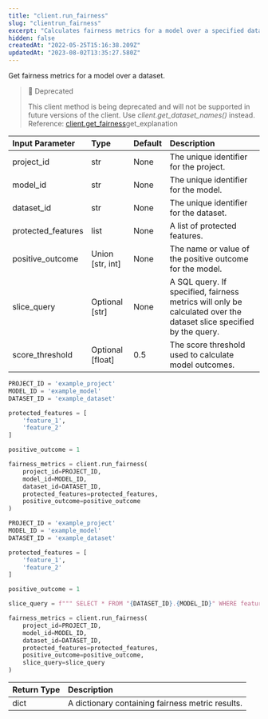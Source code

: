 ```yaml
---
title: "client.run_fairness"
slug: "clientrun_fairness"
excerpt: "Calculates fairness metrics for a model over a specified dataset."
hidden: false
createdAt: "2022-05-25T15:16:38.209Z"
updatedAt: "2023-08-02T13:35:27.580Z"
---
```

Get fairness metrics for a model over a dataset.

> 🚧 Deprecated
> 
> This client method is being deprecated and will not be supported in future versions of the client.  Use _client.get_dataset_names()_ instead.  
> Reference: [client.get_fairness](https://dash.readme.com/project/fiddler/v23.4/refs/clientget_fairness)get_explanation

| Input Parameter    | Type             | Default | Description                                                                                                        |
| :----------------- | :--------------- | :------ | :----------------------------------------------------------------------------------------------------------------- |
| project_id         | str              | None    | The unique identifier for the project.                                                                             |
| model_id           | str              | None    | The unique identifier for the model.                                                                               |
| dataset_id         | str              | None    | The unique identifier for the dataset.                                                                             |
| protected_features | list             | None    | A list of protected features.                                                                                      |
| positive_outcome   | Union [str, int] | None    | The name or value of the positive outcome for the model.                                                           |
| slice_query        | Optional [str]   | None    | A SQL query. If specified, fairness metrics will only be calculated over the dataset slice specified by the query. |
| score_threshold    | Optional [float] | 0.5     | The score threshold used to calculate model outcomes.                                                              |

```python Usage
PROJECT_ID = 'example_project'
MODEL_ID = 'example_model'
DATASET_ID = 'example_dataset'

protected_features = [
    'feature_1',
    'feature_2'
]

positive_outcome = 1

fairness_metrics = client.run_fairness(
    project_id=PROJECT_ID,
    model_id=MODEL_ID,
    dataset_id=DATASET_ID,
    protected_features=protected_features,
    positive_outcome=positive_outcome
)
```
```python Usage - With a SQL Query
PROJECT_ID = 'example_project'
MODEL_ID = 'example_model'
DATASET_ID = 'example_dataset'

protected_features = [
    'feature_1',
    'feature_2'
]

positive_outcome = 1

slice_query = f""" SELECT * FROM "{DATASET_ID}.{MODEL_ID}" WHERE feature_1 < 20.0 LIMIT 100 """

fairness_metrics = client.run_fairness(
    project_id=PROJECT_ID,
    model_id=MODEL_ID,
    dataset_id=DATASET_ID,
    protected_features=protected_features,
    positive_outcome=positive_outcome,
    slice_query=slice_query
)
```

| Return Type | Description                                      |
| :---------- | :----------------------------------------------- |
| dict        | A dictionary containing fairness metric results. |